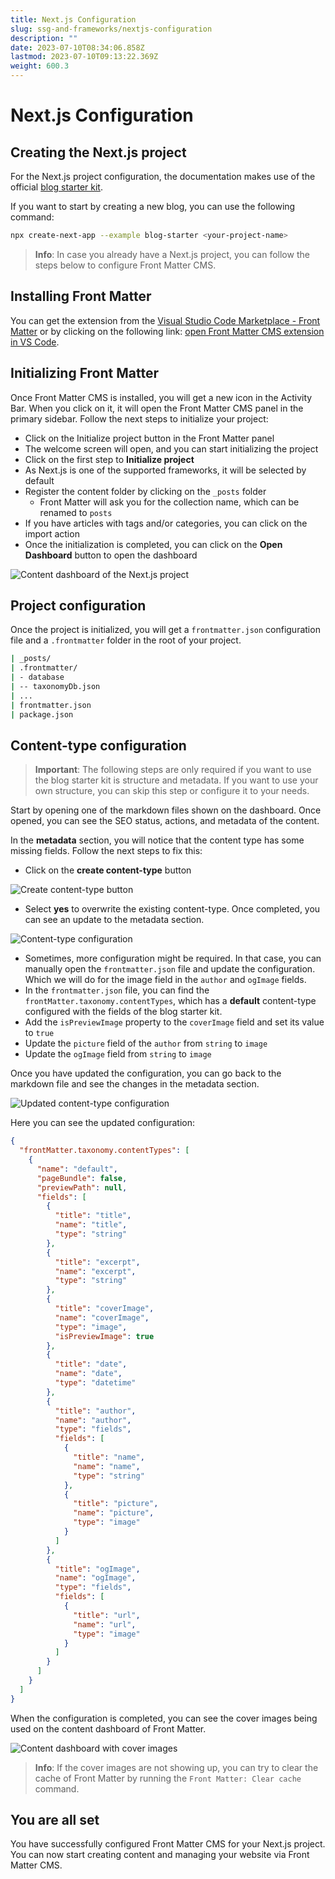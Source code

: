 ```yaml
---
title: Next.js Configuration
slug: ssg-and-frameworks/nextjs-configuration
description: ""
date: 2023-07-10T08:34:06.858Z
lastmod: 2023-07-10T09:13:22.369Z
weight: 600.3
---
```


# Next.js Configuration

## Creating the Next.js project

For the Next.js project configuration, the documentation makes use of the official
[blog starter kit](https://vercel.com/templates/next.js/blog-starter-kit).

If you want to start by creating a new blog, you can use the following command:

```bash
npx create-next-app --example blog-starter <your-project-name>
```

> **Info**: In case you already have a Next.js project, you can follow the steps below
> to configure Front Matter CMS.

## Installing Front Matter

You can get the extension from the [Visual Studio Code Marketplace - Front Matter](https://marketplace.visualstudio.com/items?itemName=eliostruyf.vscode-front-matter)
or by clicking on the following link: [open Front Matter CMS extension in VS Code](vscode:extension/eliostruyf.vscode-front-matter).

## Initializing Front Matter

Once Front Matter CMS is installed, you will get a new icon in the Activity Bar.
When you click on it, it will open the Front Matter CMS panel in the primary sidebar.
Follow the next steps to initialize your project:

- Click on the Initialize project button in the Front Matter panel
- The welcome screen will open, and you can start initializing the project
- Click on the first step to **Initialize project**
- As Next.js is one of the supported frameworks, it will be selected by default
- Register the content folder by clicking on the `_posts` folder
  - Front Matter will ask you for the collection name, which can be renamed to `posts`
- If you have articles with tags and/or categories, you can click on the import action
- Once the initialization is completed, you can click on the **Open Dashboard** button to open the dashboard

![Content dashboard of the Next.js project](/nextjs-configuration/nextjs-dashboard.png)

## Project configuration

Once the project is initialized, you will get a `frontmatter.json` configuration file
and a `.frontmatter` folder in the root of your project.

```bash
| _posts/
| .frontmatter/
| - database
| -- taxonomyDb.json
| ...
| frontmatter.json
| package.json
```

## Content-type configuration

> **Important**: The following steps are only required if you want to use the blog starter kit is
> structure and metadata. If you want to use your own structure, you can skip this step or configure
> it to your needs.

Start by opening one of the markdown files shown on the dashboard. Once opened, you can see the
SEO status, actions, and metadata of the content.

In the **metadata** section, you will notice that the content type has some missing fields.
Follow the next steps to fix this:

- Click on the **create content-type** button

![Create content-type button](/nextjs-configuration/create-content-type.png)

- Select **yes** to overwrite the existing content-type. Once completed, you can see an update to
the metadata section.

![Content-type configuration](/nextjs-configuration/content-type-configuration.png)

- Sometimes, more configuration might be required. In that case, you can manually open the
`frontmatter.json` file and update the configuration. Which we will do for the image
field in the `author` and `ogImage` fields.
- In the `frontmatter.json` file, you can find the `frontMatter.taxonomy.contentTypes`, which has
a **default** content-type configured with the fields of the blog starter kit.
- Add the `isPreviewImage` property to the `coverImage` field and set its value to `true`
- Update the `picture` field of the `author` from `string` to `image`
- Update the `ogImage` field from `string` to `image`

Once you have updated the configuration, you can go back to the markdown file and see the changes
in the metadata section.

![Updated content-type configuration](/nextjs-configuration/updated-content-type-configuration.png)

Here you can see the updated configuration:

```json
{
  "frontMatter.taxonomy.contentTypes": [
    {
      "name": "default",
      "pageBundle": false,
      "previewPath": null,
      "fields": [
        {
          "title": "title",
          "name": "title",
          "type": "string"
        },
        {
          "title": "excerpt",
          "name": "excerpt",
          "type": "string"
        },
        {
          "title": "coverImage",
          "name": "coverImage",
          "type": "image",
          "isPreviewImage": true
        },
        {
          "title": "date",
          "name": "date",
          "type": "datetime"
        },
        {
          "title": "author",
          "name": "author",
          "type": "fields",
          "fields": [
            {
              "title": "name",
              "name": "name",
              "type": "string"
            },
            {
              "title": "picture",
              "name": "picture",
              "type": "image"
            }
          ]
        },
        {
          "title": "ogImage",
          "name": "ogImage",
          "type": "fields",
          "fields": [
            {
              "title": "url",
              "name": "url",
              "type": "image"
            }
          ]
        }
      ]
    }
  ]
}
```

When the configuration is completed, you can see the cover images being used on the content
dashboard of Front Matter.

![Content dashboard with cover images](/nextjs-configuration/content-dashboard-with-cover-images.png)

> **Info**: If the cover images are not showing up, you can try to clear the cache of Front Matter
> by running the `Front Matter: Clear cache` command.

## You are all set

You have successfully configured Front Matter CMS for your Next.js project. You can now start
creating content and managing your website via Front Matter CMS.
